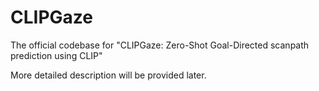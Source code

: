 # CLIPGaze
The official codebase for "CLIPGaze: Zero-Shot Goal-Directed scanpath prediction using CLIP"

More detailed description will be provided later.
